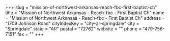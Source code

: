 +++
slug = "mission-of-northwest-arkansas-reach-fbc-first-baptist-ch"
title = "Mission of Northwest Arkansas - Reach-fbc - First Baptist Ch"
name = "Mission of Northwest Arkansas - Reach-fbc - First Baptist Ch"
address = "1709 Johnson Road"
cityIndexKey = "city-ar-springdale"
city = "Springdale"
state = "AR"
postal = "72762"
website = ""
phone = "479-756-7151"
fax = ""
+++
